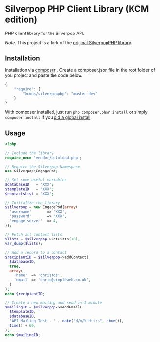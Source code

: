 # Silverpop PHP Client Library (KCM edition)

PHP client library for the Silverpop API.

*Note*. This project is a fork of the [original SilverpopPHP library](https://github.com/simpleweb/SilverpopPHP).

## Installation

Installation via [composer](http://getcomposer.org) . Create a composer.json file in the root folder of you project and paste the code below.

```javascript
{
    "require": {
        "kcmus/silverpopphp": "master-dev"
    }
}
```

With composer installed, just run `php composer.phar install` or simply
`composer install` if you [did a global install](http://getcomposer.org/doc/00-intro.md#globally).

## Usage

```php
<?php

// Include the library
require_once 'vendor/autoload.php';

// Require the Silverpop Namespace
use Silverpop\EngagePod;

// Set some useful variables
$databaseID   = 'XXX';
$templateID   = 'XXX';
$contactsList = 'XXX';

// Initialize the library
$silverpop = new EngagePod(array(
  'username'       => 'XXX',
  'password'       => 'XXX',
  'engage_server'  => 4,
));

// Fetch all contact lists
$lists = $silverpop->GetLists(18);
var_dump($lists);

// Add a record to a contact
$recipientID = $silverpop->addContact(
  $databaseID,
  true,
  array(
    'name'  => 'christos',
    'email' => 'chris@simpleweb.co.uk',
  )
);
echo $recipientID;

// Create a new mailing and send in 1 minute
$mailingID = $silverpop->sendEmail(
  $templateID,
  $databaseID,
  'API Mailing Test - ' . date("d/m/Y H:i:s", time()),
  time() + 60,
);
echo $mailingID;
```
